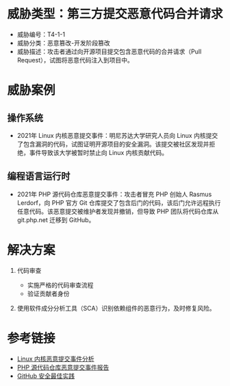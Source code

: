 # 威胁类型：第三方提交恶意代码合并请求
- 威胁编号：T4-1-1
- 威胁分类：恶意篡改-开发阶段篡改
- 威胁描述：攻击者通过向开源项目提交包含恶意代码的合并请求（Pull Request），试图将恶意代码注入到项目中。

# 威胁案例
## 操作系统
- 2021年 Linux 内核恶意提交事件：明尼苏达大学研究人员向 Linux 内核提交了包含漏洞的代码，试图证明开源项目的安全漏洞。该提交被社区发现并拒绝，事件导致该大学被暂时禁止向 Linux 内核贡献代码。

## 编程语言运行时
- 2021年 PHP 源代码仓库恶意提交事件：攻击者冒充 PHP 创始人 Rasmus Lerdorf，向 PHP 官方 Git 仓库提交了包含后门的代码，该后门允许远程执行任意代码。该恶意提交被维护者发现并撤销，但导致 PHP 团队将代码仓库从 git.php.net 迁移到 GitHub。


# 解决方案
1. 代码审查
   - 实施严格的代码审查流程
   - 验证贡献者身份

2. 使用软件成分分析工具（SCA）识别依赖组件的恶意行为，及时修复风险。

# 参考链接
- [Linux 内核恶意提交事件分析](https://www.zdnet.com/article/university-of-minnesota-security-researchers-apologize-for-deliberately-buggy-linux-patches/)
- [PHP 源代码仓库恶意提交事件报告](https://news-web.php.net/php.internals/113838)
- [GitHub 安全最佳实践](https://docs.github.com/en/code-security/getting-started/github-security-best-practices) 